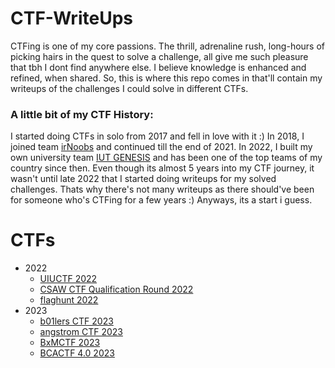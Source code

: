 # CTF-WriteUps

CTFing is one of my core passions. The thrill, adrenaline rush, long-hours of picking hairs in the quest to solve a challenge, all give me such pleasure that tbh I dont find anywhere else. I believe knowledge is enhanced and refined, when shared. So, this is where this repo comes in that'll contain my writeups of the challenges I could solve in different CTFs.

### A little bit of my CTF History: 

I started doing CTFs in solo from 2017 and fell in love with it :) In 2018, I joined team [irNoobs](https://ctftime.org/team/70393) and continued till the end of 2021. In 2022, I built my own university team [IUT GENESIS](https://ctftime.org/team/175924) and has been one of the top teams of my country since then. Even though its almost 5 years into my CTF journey, it wasn't until late 2022 that I started doing writeups for my solved challenges. Thats why there's not many writeups as there should've been for someone who's CTFing for a few years :) Anyways, its a start i guess.

# CTFs
- 2022
  - [UIUCTF 2022](https://github.com/peace-ranger/CTF-WriteUps/tree/main/2022/UIUCTF)
  - [CSAW CTF Qualification Round 2022](https://github.com/peace-ranger/CTF-WriteUps/tree/main/2022/CSAW%20Quals)
  - [flaghunt 2022](https://github.com/peace-ranger/CTF-WriteUps/tree/main/2022/flaghunt)
- 2023
  - [b01lers CTF 2023](https://github.com/peace-ranger/CTF-WriteUps/tree/main/2023/b01lers%20CTF)
  - [angstrom CTF 2023](https://github.com/peace-ranger/CTF-WriteUps/tree/main/2023/angstrom%20CTF)
  - [BxMCTF 2023](https://github.com/peace-ranger/CTF-WriteUps/tree/main/2023/BxMCTF)
  - [BCACTF 4.0 2023](https://github.com/peace-ranger/CTF-WriteUps/tree/main/2023/BCACTF%204.0)

